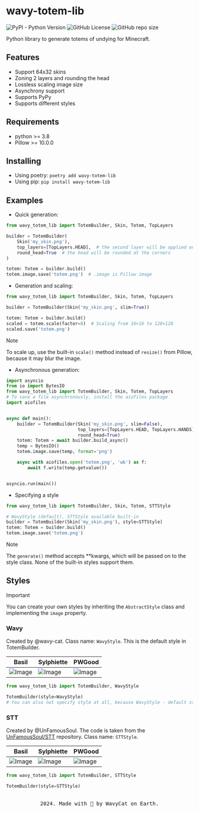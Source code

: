# wavy-totem-lib

![PyPI - Python Version](https://img.shields.io/pypi/pyversions/wavy-totem-lib?style=for-the-badge&logo=Python&logoColor=white&label=Version&labelColor=1A222E&color=242B36&cacheSeconds=0)
![GitHub License](https://img.shields.io/github/license/wavy-cat/wavy-totem-lib?style=for-the-badge&labelColor=1A222E&color=242B36)
![GitHub repo size](https://img.shields.io/github/repo-size/wavy-cat/wavy-totem-lib?style=for-the-badge&logo=github&logoColor=white&labelColor=1A222E&color=242B36&cacheSeconds=0)

Python library to generate totems of undying for Minecraft.

## Features

* Support 64x32 skins
* Zoning 2 layers and rounding the head
* Lossless scaling image size
* Asynchrony support
* Supports PyPy
* Supports different styles

## Requirements

* python >= 3.8
* Pillow >= 10.0.0

## Installing

* Using poetry: `poetry add wavy-totem-lib`
* Using pip: `pip install wavy-totem-lib`

## Examples

* Quick generation:

```python
from wavy_totem_lib import TotemBuilder, Skin, Totem, TopLayers

builder = TotemBuilder(
    Skin('my_skin.png'),
    top_layers=[TopLayers.HEAD],  # the second layer will be applied only to the head
    round_head=True  # the head will be rounded at the corners
)

totem: Totem = builder.build()
totem.image.save('totem.png')  # .image is Pillow image
```

* Generation and scaling:

```python
from wavy_totem_lib import TotemBuilder, Skin, Totem, TopLayers

builder = TotemBuilder(Skin('my_skin.png', slim=True))

totem: Totem = builder.build()
scaled = totem.scale(factor=8)  # Scaling from 16×16 to 128×128
scaled.save('totem.png')
```

> [!NOTE]
> To scale up, use the built-in `scale()` method instead of `resize()` from Pillow, because it may blur the image.

* Asynchronous generation:

```python
import asyncio
from io import BytesIO
from wavy_totem_lib import TotemBuilder, Skin, Totem, TopLayers
# To save a file asynchronously, install the aiofiles package
import aiofiles


async def main():
    builder = TotemBuilder(Skin('my_skin.png', slim=False),
                           top_layers=[TopLayers.HEAD, TopLayers.HANDS],
                           round_head=True)
    totem: Totem = await builder.build_async()
    temp = BytesIO()
    totem.image.save(temp, format='png')

    async with aiofiles.open('totem.png', 'wb') as f:
        await f.write(temp.getvalue())


asyncio.run(main())
```

* Specifying a style

```python
from wavy_totem_lib import TotemBuilder, Skin, Totem, STTStyle

# WavyStyle (default), STTStyle available built-in
builder = TotemBuilder(Skin('my_skin.png'), style=STTStyle)
totem: Totem = builder.build()
totem.image.save('totem.png')
```

> [!NOTE]
> The `generate()` method accepts **kwargs, which will be passed on to the style class. None of the built-in styles
> support them.

## Styles

> [!IMPORTANT]
> You can create your own styles by inheriting the `AbstractStyle` class and implementing the `image` property.

### Wavy

Created by @wavy-cat.
Class name: `WavyStyle`.
This is the default style in TotemBuilder.

| Basil                                                                                          | Sylphiette                                                                                          | PWGood                                                                                          |
|------------------------------------------------------------------------------------------------|-----------------------------------------------------------------------------------------------------|-------------------------------------------------------------------------------------------------|
| ![Image](https://raw.githubusercontent.com/wavy-cat/wavy-totem-lib/main/assets/basil_wavy.png) | ![Image](https://raw.githubusercontent.com/wavy-cat/wavy-totem-lib/main/assets/sylphiette_wavy.png) | ![Image](https://raw.githubusercontent.com/wavy-cat/wavy-totem-lib/main/assets/pwgood_wavy.png) |

```python
from wavy_totem_lib import TotemBuilder, WavyStyle

TotemBuilder(style=WavyStyle)
# You can also not specify style at all, because WavyStyle - default style
```

### STT

Created by @UnFamousSoul.
The code is taken from the [UnFamousSoul/STT](https://github.com/UnFamousSoul/STT) repository.
Class name: `STTStyle`.

| Basil                                                                                         | Sylphiette                                                                                         | PWGood                                                                                         |
|-----------------------------------------------------------------------------------------------|----------------------------------------------------------------------------------------------------|------------------------------------------------------------------------------------------------|
| ![Image](https://raw.githubusercontent.com/wavy-cat/wavy-totem-lib/main/assets/basil_stt.png) | ![Image](https://raw.githubusercontent.com/wavy-cat/wavy-totem-lib/main/assets/sylphiette_stt.png) | ![Image](https://raw.githubusercontent.com/wavy-cat/wavy-totem-lib/main/assets/pwgood_stt.png) |

```python
from wavy_totem_lib import TotemBuilder, STTStyle

TotemBuilder(style=STTStyle)
```

<p align="center">
<br>
<samp>
2024. Made with 💚 by WavyCat on Earth.
</samp>
</p>
